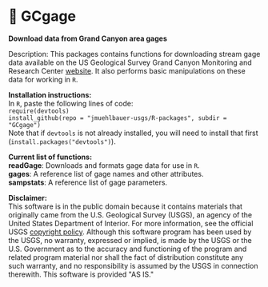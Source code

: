 # :ocean: GCgage
**Download data from Grand Canyon area gages**

Description: This packages contains functions for downloading stream gage data available on the US Geological Survey Grand Canyon Monitoring and Research Center [website](https://www.gcmrc.gov/discharge_qw_sediment/stations/GCDAMP). It also performs basic manipulations on these data for working in `R`.

__Installation instructions:__  
In `R`, paste the following lines of code:  
`require(devtools)`  
`install_github(repo = "jmuehlbauer-usgs/R-packages", subdir = "GCgage")`  
Note that if `devtools` is not already installed, you will need to install that first (`install.packages("devtools")`).

__Current list of functions:__  
__readGage__: Downloads and formats gage data for use in `R`.  
__gages__: A reference list of gage names and other attributes.  
__sampstats__: A reference list of gage parameters.

__Disclaimer:__  
This software is in the public domain because it contains materials that originally came from the U.S. Geological Survey (USGS), an agency of the United States Department of Interior. For more information, see the official USGS [copyright policy](https://www.usgs.gov/visual-id/credit_usgs.html#copyright). Although this software program has been used by the USGS, no warranty, expressed or implied, is made by the USGS or the U.S. Government as to the accuracy and functioning of the program and related program material nor shall the fact of distribution constitute any such warranty, and no responsibility is assumed by the USGS in connection therewith. This software is provided "AS IS."
